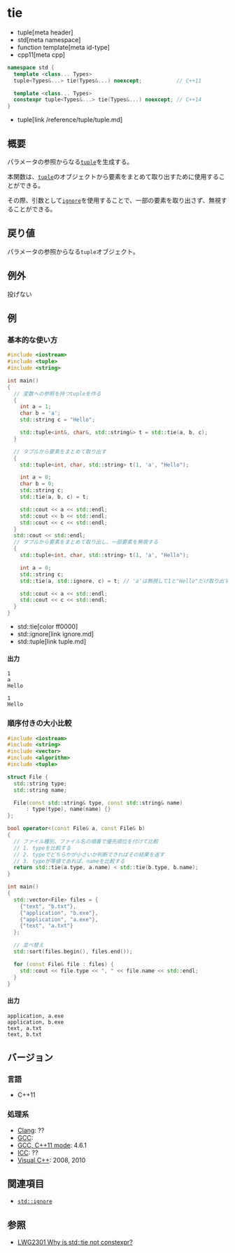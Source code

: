 # tie
* tuple[meta header]
* std[meta namespace]
* function template[meta id-type]
* cpp11[meta cpp]

```cpp
namespace std {
  template <class... Types>
  tuple<Types&...> tie(Types&...) noexcept;           // C++11

  template <class... Types>
  constexpr tuple<Types&...> tie(Types&...) noexcept; // C++14
}
```
* tuple[link /reference/tuple/tuple.md]

## 概要
パラメータの参照からなる[`tuple`](../tuple.md)を生成する。

本関数は、[`tuple`](../tuple.md)のオブジェクトから要素をまとめて取り出すために使用することができる。

その際、引数として[`ignore`](ignore.md)を使用することで、一部の要素を取り出さず、無視することができる。


## 戻り値
パラメータの参照からなる`tuple`オブジェクト。


## 例外
投げない


## 例
### 基本的な使い方
```cpp example
#include <iostream>
#include <tuple>
#include <string>

int main()
{
  // 変数への参照を持つtupleを作る
  {
    int a = 1;
    char b = 'a';
    std::string c = "Hello";

    std::tuple<int&, char&, std::string&> t = std::tie(a, b, c);
  }

  // タプルから要素をまとめて取り出す
  {
    std::tuple<int, char, std::string> t(1, 'a', "Hello");

    int a = 0;
    char b = 0;
    std::string c;
    std::tie(a, b, c) = t;

    std::cout << a << std::endl;
    std::cout << b << std::endl;
    std::cout << c << std::endl;
  }
  std::cout << std::endl;
  // タプルから要素をまとめて取り出し、一部要素を無視する
  {
    std::tuple<int, char, std::string> t(1, 'a', "Hello");

    int a = 0;
    std::string c;
    std::tie(a, std::ignore, c) = t; // 'a'は無視して1と"Hello"だけ取り出す

    std::cout << a << std::endl;
    std::cout << c << std::endl;
  }
}
```
* std::tie[color ff0000]
* std::ignore[link ignore.md]
* std::tuple[link tuple.md]

#### 出力
```
1
a
Hello

1
Hello
```


### 順序付きの大小比較
```cpp example
#include <iostream>
#include <string>
#include <vector>
#include <algorithm>
#include <tuple>

struct File {
  std::string type;
  std::string name;

  File(const std::string& type, const std::string& name)
      : type(type), name(name) {}
};

bool operator<(const File& a, const File& b)
{
  // ファイル種別、ファイル名の順番で優先順位を付けて比較
  // 1. typeを比較する
  // 2. typeでどちらかが小さいか判断できればその結果を返す
  // 3. typeが等値であれば、nameを比較する
  return std::tie(a.type, a.name) < std::tie(b.type, b.name);
}

int main()
{
  std::vector<File> files = {
    {"text", "b.txt"},
    {"application", "b.exe"},
    {"application", "a.exe"},
    {"text", "a.txt"}
  };

  // 並べ替え
  std::sort(files.begin(), files.end());

  for (const File& file : files) {
    std::cout << file.type << ", " << file.name << std::endl;
  }
}
```

#### 出力
```
application, a.exe
application, b.exe
text, a.txt
text, b.txt
```


## バージョン
### 言語
- C++11

### 処理系
- [Clang](/implementation.md#clang): ??
- [GCC](/implementation.md#gcc): 
- [GCC, C++11 mode](/implementation.md#gcc): 4.6.1
- [ICC](/implementation.md#icc): ??
- [Visual C++](/implementation.md#visual_cpp): 2008, 2010


## 関連項目
- [`std::ignore`](ignore.md)


## 参照
- [LWG2301 Why is std::tie not constexpr?](http://www.open-std.org/jtc1/sc22/wg21/docs/lwg-active.html#2301)


